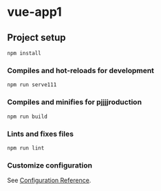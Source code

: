 # vue-app1

## Project setup

```
npm install
```

### Compiles and hot-reloads for development

```
npm run serve111
```

### Compiles and minifies for pjjjjroduction

```
npm run build
```

### Lints and fixes files

```
npm run lint
```

### Customize configuration

See [Configuration Reference](https://cli.vuejs.org/config/).
